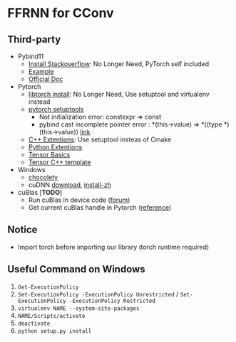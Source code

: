 # FFRNN for CConv

## Third-party
* Pybind11
    * [Install Stackoverflow](https://stackoverflow.com/questions/54704599/how-to-apt-instal-python-pybind11): No Longer Need, PyTorch self included
    * [Example](https://github.com/tdegeus/pybind11_examples/tree/master/01_py-list_cpp-vector)
    * [Official Doc](https://pybind11.readthedocs.io/en/stable/basics.html)
* Pytorch
    * [libtorch install](https://pytorch.org/cppdocs/installing.html): No Longer Need, Use setuptool and virtualenv instead
    * [pytorch setuptools](https://pytorch.org/docs/stable/cpp_extension.html)
        * Not initialization error: constexpr => const
        * pybind cast incomplete pointer error : *(this->value) => *((type *)(this->value)) [link](https://github.com/pytorch/pytorch/issues/11004)
    * [C++ Extentions](https://pytorch.org/tutorials/advanced/cpp_extension.html): Use setuptool insteas of Cmake
    * [Python Extentions](https://pytorch.org/docs/stable/notes/extending.html)
    * [Tensor Basics](https://pytorch.org/cppdocs/notes/tensor_basics.html)
    * [Tensor C++ template](https://github.com/pytorch/pytorch/blob/master/aten/src/ATen/templates/TensorBody.h)
* Windows
    * [chocolety](https://chocolatey.org/install)
    * cuDNN [download](https://developer.nvidia.com/rdp/cudnn-download), [install-zh](https://blog.csdn.net/cmat2/article/details/80407059)
* cuBlas [**TODO**]
    * Run cuBlas in device code ([forum](https://devtalk.nvidia.com/default/topic/902074/call-cublas-api-from-kernel/?offset=3))
    * Get current cuBlas handle in Pytorch ([reference](https://pytorch.org/cppdocs/api/function_namespaceat_1_1cuda_1a948de5eae6a160bb7d99c81a37db548c.html#exhale-function-namespaceat-1-1cuda-1a948de5eae6a160bb7d99c81a37db548c))


## Notice
* Import torch before importing our library (torch runtime required)    

## Useful Command on Windows
1. ```Get-ExecutionPolicy```
2. ```Set-ExecutionPolicy -ExecutionPolicy Unrestricted``` / ```Set-ExecutionPolicy -ExecutionPolicy Restricted```
3. ```virtualenv NAME --system-site-packages```
4. ```NAME/Scripts/activate```
5. ```deactivate```
6. ```python setup.py install```